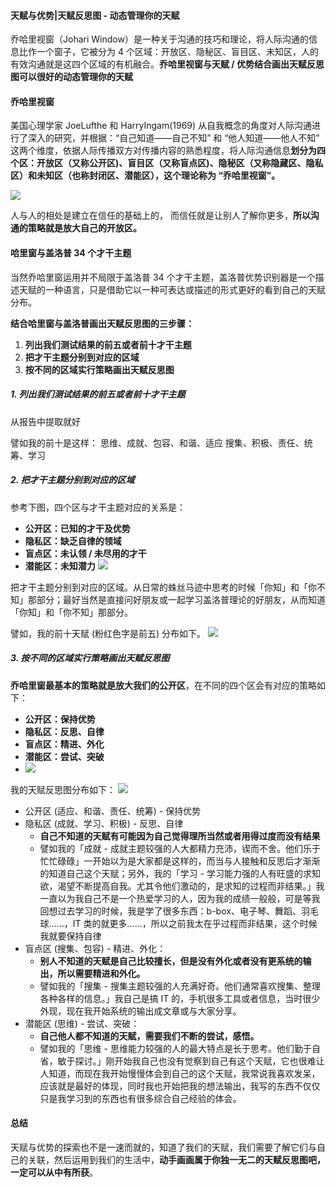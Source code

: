 #### 天赋与优势|天赋反思图 - 动态管理你的天赋

乔哈里视窗（Johari Window）是一种关于沟通的技巧和理论，将人际沟通的信息比作一个窗子，它被分为 4 个区域：开放区、隐秘区、盲目区、未知区，人的有效沟通就是这四个区域的有机融合。**乔哈里视窗与天赋 / 优势结合画出天赋反思图可以很好的动态管理你的天赋**

#### 乔哈里视窗

美国心理学家 JoeLufthe 和 HarryIngam(1969) 从自我概念的角度对人际沟通进行了深入的研究，并根据：“自己知道——自己不知” 和 “他人知道——他人不知” 这两个维度，依据人际传播双方对传播内容的熟悉程度，将人际沟通信息**划分为四个区：开放区（又称公开区)、盲目区（又称盲点区)、隐秘区（又称隐藏区、隐私区）和未知区（也称封闭区、潜能区），这个理论称为 “乔哈里视窗”。**

![](johariwindow.png)

人与人的相处是建立在信任的基础上的， 而信任就是让别人了解你更多，**所以沟通的策略就是放大自己的开放区。**

#### 哈里窗与盖洛普 34 个才干主题

当然乔哈里窗运用并不局限于盖洛普 34 个才干主题，盖洛普优势识别器是一个描述天赋的一种语言，只是借助它以一种可表达或描述的形式更好的看到自己的天赋分布。

**结合哈里窗与盖洛普画出天赋反思图的三步骤：**
1. **列出我们测试结果的前五或者前十才干主题**
2. **把才干主题分别到对应的区域**
3. **按不同的区域实行策略画出天赋反思图**


##### 1. 列出我们测试结果的前五或者前十才干主题

从报告中提取就好

譬如我的前十是这样：
思维、成就、包容、和谐、适应
搜集、积极、责任、统筹、学习


##### 2. 把才干主题分别到对应的区域

参考下图，四个区与才干主题对应的关系是：
- **公开区：已知的才干及优势**
- **隐私区：缺乏自律的领域**
- **盲点区：未认领 / 未尽用的才干**
- **潜能区：未知潜力**
![](2019-09-26-10-01-14.png)

把才干主题分别到对应的区域。从日常的蛛丝马迹中思考的时候「你知」和「你不知」那部分；最好当然是直接问好朋友或一起学习盖洛普理论的好朋友，从而知道「你知」和「你不知」那部分。

譬如，我的前十天赋 (粉红色字是前五) 分布如下。
![](2019-09-26-09-17-22.png)

##### 3. 按不同的区域实行策略画出天赋反思图

**乔哈里窗最基本的策略就是放大我们的公开区**，在不同的四个区会有对应的策略如下：
- **公开区：保持优势**
- **隐私区：反思、自律**
- **盲点区：精进、外化**
- **潜能区：尝试、突破**
- ![](2019-09-26-10-01-34.png)

我的天赋反思图分布如下：
![](2019-09-26-14-00-26.png)
- 公开区 (适应、和谐、责任、统筹) - 保持优势
- 隐私区 (成就、学习、积极) - 反思、自律
  - **自己不知道的天赋有可能因为自己觉得理所当然或者用得过度而没有结果**
  - 譬如我的「成就 - 成就主题较强的人大都精力充沛，锲而不舍。他们乐于忙忙碌碌」一开始以为是大家都是这样的，而当与人接触和反思后才渐渐的知道自己这个天赋；另外，我的「学习 - 学习能力强的人有旺盛的求知欲，渴望不断提高自我。尤其令他们激动的，是求知的过程而非结果。」我一直以为我自己不是一个热爱学习的人，因为我的成绩一般般，可是等我回想过去学习的时候，我是学了很多东西：b-box、电子琴、舞蹈、羽毛球……，IT 类的就更多……，所以之前我太在乎过程而非结果，这个时候我就要保持自律
- 盲点区 (搜集、包容) - 精进、外化：
  - **别人不知道的天赋是自己比较擅长，但是没有外化或者没有更系统的输出，所以需要精进和外化。**
  - 譬如我的「搜集 - 搜集主题较强的人充满好奇。他们通常喜欢搜集、整理各种各样的信息。」我自己是搞 IT 的，手机很多工具或者信息，当时很少外现，现在我开始系统的输出成文章或与大家分享。
- 潜能区 (思维) - 尝试、突破：
  - **自己他人都不知道的天赋，需要我们不断的尝试，感悟。**
  - 譬如我的「思维 - 思维能力较强的人的最大特点是长于思考。他们勤于自省，敏于探讨。」刚开始我自己也没有觉察到自己有这个天赋，它也很难让人知道，而现在我开始慢慢体会到自己的这个天赋，我常说我喜欢发呆，应该就是最好的体现，同时我也开始把我的想法输出，我写的东西不仅仅只是我学习到的东西也有很多综合自己经验的体会。

#### 总结
天赋与优势的探索也不是一速而就的，知道了我们的天赋，我们需要了解它们与自己的关联，然后运用到我们的生活中，**动手画画属于你独一无二的天赋反思图吧，一定可以从中有所获**。
